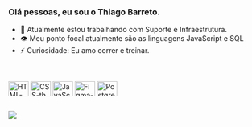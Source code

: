 ### Olá pessoas, eu sou o Thiago Barreto.

- 🔭 Atualmente estou trabalhando com Suporte e Infraestrutura.
- 👁️ Meu ponto focal atualmente são as linguagens JavaScript e SQL
- ⚡ Curiosidade: Eu amo correr e treinar.

##

<div style="display: inline_block"><br>
  <img align="center" alt="HTML-th" height="30" width="40" src="https://cdn.jsdelivr.net/gh/devicons/devicon/icons/html5/html5-original.svg">
  <img align="center" alt="CSS-th" height="30" width="40" src="https://cdn.jsdelivr.net/gh/devicons/devicon/icons/css3/css3-original.svg">
  <img align="center" alt="JavaScript-th" height="30" width="40" src="https://cdn.jsdelivr.net/gh/devicons/devicon@latest/icons/javascript/javascript-original.svg">
  <img align="center" alt="Figma-th" height="30" width="40" src="https://cdn.jsdelivr.net/gh/devicons/devicon@latest/icons/figma/figma-original.svg">
  <img align="center" alt="Postgresql-th" height="30" width="40" src="https://cdn.jsdelivr.net/gh/devicons/devicon/icons/postgresql/postgresql-original.svg"> 
  
</div>

##

<div>
  <a href="https://www.linkedin.com/in/thiago-barreto-3650311b8/" target="_blank"><img src="https://img.shields.io/badge/-LinkedIn-%230077B5?style=for-the-badge&logo=linkedin&logoColor=white" target="_blank"></a>
